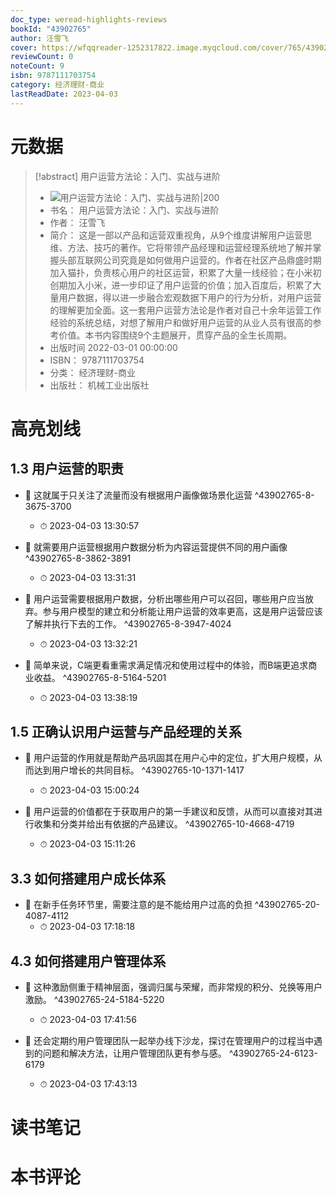 ```yaml
---
doc_type: weread-highlights-reviews
bookId: "43902765"
author: 汪雪飞
cover: https://wfqqreader-1252317822.image.myqcloud.com/cover/765/43902765/t7_43902765.jpg
reviewCount: 0
noteCount: 9
isbn: 9787111703754
category: 经济理财-商业
lastReadDate: 2023-04-03
---
```

# 元数据
> [!abstract] 用户运营方法论：入门、实战与进阶
> - ![ 用户运营方法论：入门、实战与进阶|200](https://wfqqreader-1252317822.image.myqcloud.com/cover/765/43902765/t7_43902765.jpg)
> - 书名： 用户运营方法论：入门、实战与进阶
> - 作者： 汪雪飞
> - 简介： 这是一部以产品和运营双重视角，从9个维度讲解用户运营思维、方法、技巧的著作。它将带领产品经理和运营经理系统地了解并掌握头部互联网公司究竟是如何做用户运营的。作者在社区产品鼎盛时期加入猫扑，负责核心用户的社区运营，积累了大量一线经验；在小米初创期加入小米，进一步印证了用户运营的价值；加入百度后，积累了大量用户数据，得以进一步融合宏观数据下用户的行为分析，对用户运营的理解更加全面。这一套用户运营方法论是作者对自己十余年运营工作经验的系统总结，对想了解用户和做好用户运营的从业人员有很高的参考价值。本书内容围绕9个主题展开，贯穿产品的全生长周期。
> - 出版时间 2022-03-01 00:00:00
> - ISBN： 9787111703754
> - 分类： 经济理财-商业
> - 出版社： 机械工业出版社

# 高亮划线

## 1.3 用户运营的职责


- 📌 这就属于只关注了流量而没有根据用户画像做场景化运营 ^43902765-8-3675-3700
    - ⏱ 2023-04-03 13:30:57 

- 📌 就需要用户运营根据用户数据分析为内容运营提供不同的用户画像 ^43902765-8-3862-3891
    - ⏱ 2023-04-03 13:31:31 

- 📌 用户运营需要根据用户数据，分析出哪些用户可以召回，哪些用户应当放弃。参与用户模型的建立和分析能让用户运营的效率更高，这是用户运营应该了解并执行下去的工作。 ^43902765-8-3947-4024
    - ⏱ 2023-04-03 13:32:21 

- 📌 简单来说，C端更看重需求满足情况和使用过程中的体验，而B端更追求商业收益。 ^43902765-8-5164-5201
    - ⏱ 2023-04-03 13:38:19 
## 1.5 正确认识用户运营与产品经理的关系


- 📌 用户运营的作用就是帮助产品巩固其在用户心中的定位，扩大用户规模，从而达到用户增长的共同目标。 ^43902765-10-1371-1417
    - ⏱ 2023-04-03 15:00:24 

- 📌 用户运营的价值都在于获取用户的第一手建议和反馈，从而可以直接对其进行收集和分类并给出有依据的产品建议。 ^43902765-10-4668-4719
    - ⏱ 2023-04-03 15:11:26 
## 3.3 如何搭建用户成长体系


- 📌 在新手任务环节里，需要注意的是不能给用户过高的负担 ^43902765-20-4087-4112
    - ⏱ 2023-04-03 17:18:18 
## 4.3 如何搭建用户管理体系


- 📌 这种激励侧重于精神层面，强调归属与荣耀，而非常规的积分、兑换等用户激励。 ^43902765-24-5184-5220
    - ⏱ 2023-04-03 17:41:56 

- 📌 还会定期约用户管理团队一起举办线下沙龙，探讨在管理用户的过程当中遇到的问题和解决方法，让用户管理团队更有参与感。 ^43902765-24-6123-6179
    - ⏱ 2023-04-03 17:43:13 
# 读书笔记

# 本书评论
